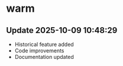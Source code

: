 # warm

## Update 2025-10-09 10:48:29
- Historical feature added
- Code improvements
- Documentation updated